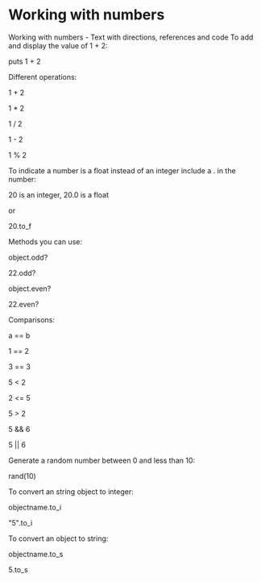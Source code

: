 # Working with numbers

Working with numbers - Text with directions, references and code
To add and display the value of 1 + 2:

puts 1 + 2

Different operations:

1 + 2

1 * 2

1 / 2

1 - 2

1 % 2

To indicate a number is a float instead of an integer include a . in the number:

20 is an integer, 20.0 is a float

or

20.to_f

Methods you can use:

object.odd?

22.odd?

object.even?

22.even?

Comparisons:

a == b

1 == 2

3 == 3

5 < 2

2 <= 5

5 > 2

5 && 6

5 || 6

Generate a random number between 0 and less than 10:

rand(10)

To convert an string object to integer:

objectname.to_i

"5".to_i

To convert an object to string:

objectname.to_s

5.to_s
